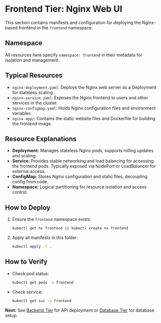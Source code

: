 # Frontend Tier: Nginx Web UI

This section contains manifests and configuration for deploying the Nginx-based frontend in the `frontend` namespace.

## Namespace
All resources here specify `namespace: frontend` in their metadata for isolation and management.

## Typical Resources
- `nginx-deployment.yaml`: Deploys the Nginx web server as a Deployment for stateless scaling.
- `nginx-service.yaml`: Exposes the Nginx frontend to users and other services in the cluster.
- `nginx-configmap.yaml`: Holds Nginx configuration files and environment variables.
- `nginx-app/`: Contains the static website files and Dockerfile for building the frontend image.

## Resource Explanations
- **Deployment:** Manages stateless Nginx pods, supports rolling updates and scaling.
- **Service:** Provides stable networking and load balancing for accessing the frontend pods. Typically exposed via NodePort or LoadBalancer for external access.
- **ConfigMap:** Stores Nginx configuration and static files, decoupling config from code.
- **Namespace:** Logical partitioning for resource isolation and access control.

## How to Deploy
1. Ensure the `frontend` namespace exists:
   ```sh
   kubectl get ns frontend || kubectl create ns frontend
   ```
2. Apply all manifests in this folder:
   ```sh
   kubectl apply -f .
   ```

## How to Verify
- Check pod status:
  ```sh
  kubectl get pods -n frontend
  ```
- Check service:
  ```sh
  kubectl get svc -n frontend
  ```

**Next:** See [Backend Tier](../backend/README.md) for API deployment or [Database Tier](../database/README.md) for database setup.
